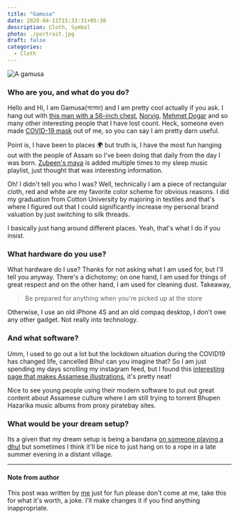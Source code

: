 ```yaml
---
title: "Gamusa"
date: 2020-04-11T15:33:31+05:30
description: Cloth, Symbol
photo: ./portrait.jpg
draft: false
categories:
  - Cloth
---
```


![A gamusa](/interviews/0/portrait.jpg)

### Who are you, and what do you do?
Hello and Hi, I am Gamusa(গামোচা) and I am pretty cool actually if you ask. I hang out with [this man with a 56-inch chest](/interviews/0/modi.jpg), [Norvig](/interviews/0/pete.jpg), [Mehmet Dogar](/interviews/0/mehmet.jpg) and so many other interesting people that I have lost count. Heck, someone even made [COVID-19 mask](/interviews/0/mask.jpg) out of me, so you can say I am pretty darn useful.

Point is, I have been to places 🌍 but truth is, I have the most fun hanging out with the people of Assam so I've been doing that daily from the day I was born. [Zubeen's maya](https://www.youtube.com/watch?v=hgkFvPHqOWU) is added multiple times to my sleep music playlist, just thought that was interesting information.

Oh! I didn't tell you who I was? Well, technically I am a piece of rectangular cloth, red and white are my favorite color scheme for obvious  reasons. I did my graduation from Cotton University by majoring in textiles and that's where I figured out that I could significantly increase my personal brand valuation by just switching to silk threads.

I basically just hang around different places. Yeah, that's what I do if you insist.

### What hardware do you use?
What hardware do I use? Thanks for not asking what I am used for, but I'll tell you anyway. There's a dichotomy; on one hand, I am used for things of great respect and on the other hand, I am used for cleaning dust. Takeaway,

> Be prepared for anything when you're picked up at the store

Otherwise, I use an old iPhone 4S and an old compaq desktop, I don't owe any other gadget. Not really into technology.

### And what software?
Umm, I used to go out a lot but the lockdown situation during the COVID19 has changed life, cancelled Bihu! can you imagine that? So I am just spending my days scrolling my instagram feed, but I found this [interesting page that makes Assamese illustrations](https://www.instagram.com/daakor.boson/), it's pretty neat!

Nice to see young people using their modern software to put out great content about Assamese culture where I am still trying to torrent Bhupen Hazarika music albums from proxy piratebay sites.

### What would be your dream setup?
Its a given that my dream setup is being a bandana [on someone playing a dhul](https://www.youtube.com/watch?v=Nk12PnNYdAw) but sometimes I think it'll be nice to just hang on to a rope in a late summer evening in a distant village.

---
#### Note from author
This post was written by [me](https://geekodour.xyz) just for fun please don't come at me, take this for what it's worth, a joke. I'll make changes it if you find anything inappropriate.
